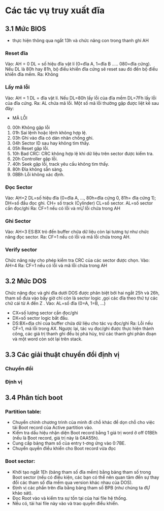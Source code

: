 # Các tác vụ truy xuất đĩa
## 3.1 Mức BIOS
- thực hiện thông qua ngắt 13h và chức năng con trong thanh ghi AH
### Reset đĩa 
Vào: AH = 0
DL = số hiệu đĩa vật lí (0=đĩa A, 1=đĩa B ..... 080=đĩa cứng).
Nếu DL là 80h hay 81h, bộ điều khiển đĩa cứng sẽ reset sau đó đến bộ điều khiển đĩa mềm.
Ra: Không 
### Lấy mã lỗi
Vào: AH = 1
DL = đĩa vật lí. Nếu DL=80h lấy lỗi của đĩa mềm
DL=7Fh lấy lỗi của đĩa cứng.
Ra: AL chứa mã lỗi.
Một số mã lỗi thường gặp được liệt kê sau đây:
- MÃ LỖI
0. 00h Không gặp lỗi
1. 01h Sai lệnh hoặc lệnh không hợp lệ.
2. 03h Ghi vào đĩa có dán nhãn chống ghi.
3. 04h Sector ID sau hay không tìm thấy.
4. 05h Reset gặp lỗi.
5. 10h Bad CRC: CRC không hợp lệ khi dữ liệu trên sector được kiểm tra.
6. 20h Controller gặp lỗi.
7. 40h Seek gặp lỗi, track yêu cầu không tìm thấy.
8. 80h Ðĩa không sẵn sàng.
9. 0BBh Lỗi không xác định. 
### Đọc Sector
Vào: AH=2
DL=số hiệu đĩa (0=đĩa A, ..., 80h=đĩa cứng 0, 81h=
đĩa cứng 1);
DH=số đầu đọc ghi.
CH= số track (Cylinder)
CL=số sector.
AL=số sector cần đọc/ghi 
Ra: CF=1 nếu có lỗi và mỰ lỗi chứa trong AH 
### Ghi Sector
Vào: AH=3
ES:BX trỏ đến buffer chứa dữ liệu
còn lại tương tự như chức năng đọc sector.
Ra: CF=1 nếu có lỗi và mã lỗi chứa trong AH. 
### Verify sector
Chức năng này cho phép kiểm tra CRC của các sector được chọn.
Vào: AH=4
Ra: CF=1 nếu có lỗi và mã lỗi chứa trong AH 
## 3.2 Mức DOS
Chức năng đọc và ghi đĩa dưới DOS được phân biệt bởi hai ngắt 25h và 26h, tham số đưa vào bây giờ chỉ còn là sector logic ,gọi các đĩa theo thứ tự các chữ cái từ A đến Z .
Vào: AL=số đĩa (0=A, 1=B, ...)
- CX=số lượng sector cần đọc/ghi
- DX=số sector logic bắt đầu.
- DS:BX=địa chỉ của buffer chứa dữ liệu cho tác vụ đọc/ghi
Ra: Lỗi nếu CF=1, mã lỗi trong AX. Ngược lại, tác vụ đọc/ghi được thực hiện thành công, các giá trị thanh ghi đều bị phá hủy, trừ các thanh ghi phân đoạn và một word còn sót lại trên stack. 

## 3.3 Các giải thuật chuyển đổi định vị 
### Chuyển đổi
### Định vị
## 3.4 Phân tích boot
### Partition table:
+ Chuyển chính chương trình của mình đi chỗ khác để dọn chỗ cho việc tải Boot record của Active partition vào.
+ Kiểm tra dấu hiệu nhận diện Boot record bằng 1 giá trị word ở off 01BEh (nếu là Boot record, giá trị này là 0AA55h).
+ Cung cấp bảng tham số của entry t-ơng ứng vào 0:7BE.
+ Chuyển quyền điều khiển cho Boot record vừa đọc 
### Boot sector:
+ Khởi tạo ngắt 1Eh (bảng tham số đĩa mềm) bằng bảng tham số trong Boot sector (nếu có điều kiện, các bạn có thể nên quan tâm đến sự thay đổi các tham số đĩa mềm qua version khác nhau của DOS).
+ Ðịnh vị các phần trên đĩa bằng bảng tham số BPB (như chúng ta đỰ khảo sát).
+ Ðọc Root vào và kiểm tra sự tồn tại của hai file hệ thống.
+ Nếu có, tải hai file này vào và trao quyền điều khiển. 

